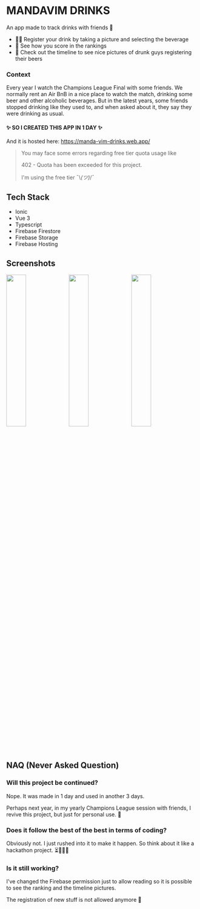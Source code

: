 # MANDAVIM DRINKS
An app made to track drinks with friends 🍺

- 🤳🏽 Register your drink by taking a picture and selecting the beverage
- 🥇 See how you score in the rankings
- 🍻 Check out the timeline to see nice pictures of drunk guys registering their beers

### Context
Every year I watch the Champions League Final with some friends. We normally rent an Air BnB in a nice place to watch the match, drinking some beer and other alcoholic beverages. But in the latest years, some friends stopped drinking like they used to, and when asked about it, they say they were drinking as usual.

#### ✨ SO I CREATED THIS APP IN 1 DAY ✨

And it is hosted here: https://manda-vim-drinks.web.app/

> You may face some errors regarding free tier quota usage like
> 
> 402 - Quota has been exceeded for this project.
> 
> I'm using the free tier ¯\\_(ツ)_/¯


## Tech Stack

- Ionic
- Vue 3
- Typescript
- Firebase Firestore
- Firebase Storage
- Firebase Hosting


## Screenshots

<img src="https://github.com/micheldpcarlos/mandavim-drinks/assets/29731180/d9cc5dd2-2711-478e-9606-d06219c94a4f" width="32%" style="display: inline"/>
<img src="https://github.com/micheldpcarlos/mandavim-drinks/assets/29731180/d817735f-cd0b-4bef-a319-639e028be93b" width="32%" style="display: inline"/>
<img src="https://github.com/micheldpcarlos/mandavim-drinks/assets/29731180/efe71202-d6aa-4015-8dcf-3cf7c6137e60" width="32%" style="display: inline"/>


## NAQ (Never Asked Question)

### Will this project be continued?
Nope. It was made in 1 day and used in another 3 days.

Perhaps next year, in my yearly Champions League session with friends, I revive this project, but just for personal use. 🍺

### Does it follow the best of the best in terms of coding?

Obviously not. I just rushed into it to make it happen. So think about it like a hackathon project. ⏳🧑🏽‍💻

### Is it still working?

I've changed the Firebase permission just to allow reading so it is possible to see the ranking and the timeline pictures.

The registration of new stuff is not allowed anymore 📴
